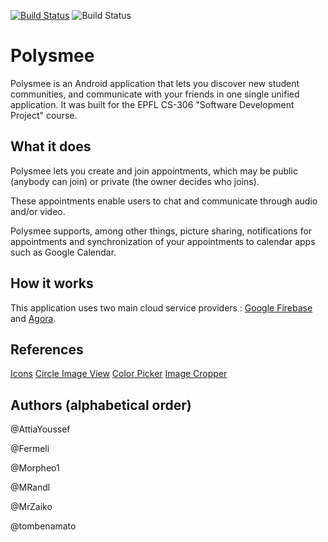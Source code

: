 [![Build Status](https://img.shields.io/cirrus/github/MrZaiko/Polysmee)](https://cirrus-ci.com/github/MrZaiko/Polysmee)
![Build Status](https://img.shields.io/codeclimate/coverage/MrZaiko/Polysmee)
# Polysmee
Polysmee is an Android application that lets you discover new student communities, and communicate with your friends in one single unified application.
It was built for the EPFL CS-306 "Software Development Project" course.

## What it does

Polysmee lets you create and join appointments, which may be public (anybody can join) or private (the owner decides who joins).

These appointments enable users to chat and communicate through audio and/or video.

Polysmee supports, among other things, picture sharing, notifications for appointments and synchronization of your appointments to calendar apps such as Google Calendar.

## How it works

This application uses two main cloud service providers : [Google Firebase](https://firebase.google.com) and [Agora](https://www.agora.io). 

## References

[Icons](https://fonts.google.com/icons?selected=Material+Icons)
[Circle Image View](https://github.com/hdodenhof/CircleImageView)
[Color Picker](https://github.com/duanhong169/ColorPicker)
[Image Cropper](https://github.com/ArthurHub/Android-Image-Cropper/)

## Authors (alphabetical order)

@AttiaYoussef

@Fermeli

@Morpheo1

@MRandl

@MrZaiko

@tombenamato
